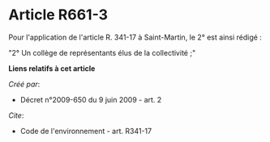 # Article R661-3

Pour l'application de l'article R. 341-17 à Saint-Martin, le 2° est ainsi rédigé : 

"2° Un collège de représentants élus de la collectivité ;"

**Liens relatifs à cet article**

_Créé par_:

  - Décret n°2009-650 du 9 juin 2009 - art. 2

_Cite_:

  - Code de l'environnement - art. R341-17
